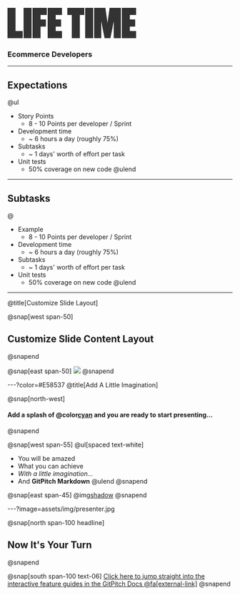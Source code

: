 ![](assets/img/logo.png)

### Ecommerce Developers

---

## Expectations

@ul
- Story Points
  - 8 - 10 Points per developer / Sprint
- Development time
  - ~ 6 hours a day (roughly 75%)
- Subtasks
  - ~ 1 days' worth of effort per task
- Unit tests
  - 50% coverage on new code
@ulend

---

## Subtasks

@
- Example
  - 8 - 10 Points per developer / Sprint
- Development time
  - ~ 6 hours a day (roughly 75%)
- Subtasks
  - ~ 1 days' worth of effort per task
- Unit tests
  - 50% coverage on new code
@ulend

---

@title[Customize Slide Layout]

@snap[west span-50]
## Customize Slide Content Layout
@snapend

@snap[east span-50]
![](assets/img/presentation.png)
@snapend

---?color=#E58537
@title[Add A Little Imagination]

@snap[north-west]
#### Add a splash of @color[cyan](**color**) and you are ready to start presenting...
@snapend

@snap[west span-55]
@ul[spaced text-white]
- You will be amazed
- What you can achieve
- *With a little imagination...*
- And **GitPitch Markdown**
@ulend
@snapend

@snap[east span-45]
@img[shadow](assets/img/conference.png)
@snapend

---?image=assets/img/presenter.jpg

@snap[north span-100 headline]
## Now It's Your Turn
@snapend

@snap[south span-100 text-06]
[Click here to jump straight into the interactive feature guides in the GitPitch Docs @fa[external-link]](https://gitpitch.com/docs/getting-started/tutorial/)
@snapend
